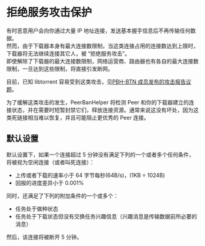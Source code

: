 # 拒绝服务攻击保护

有时恶意用户会向你通过大量 IP 地址连接，发送基本握手信息后不再传输任何数据。  
然而，由于下载器本身有最大连接数限制，当这类连接占用的连接数达到上限时，下载器将无法继续连接其它人，被 “拒绝服务攻击”。  
即使解除了下载器的最大连接数限制，网络运营商、路由器也有各自的最大连接数限制，一旦达到这些限制，将直接引发断网。

目前，已知 libtorrent 容易受到这类攻击，见[PBH-BTN 成员发布的攻击报告议题](https://github.com/arvidn/libtorrent/issues/8023)。

为了缓解这类攻击的发生，PeerBanHelper 将检测 Peer 和你的下载器建立的连接状态，并在需要时短暂封禁它们，释放连接资源。通常来说这没有坏处，因为这类死链接相当难以恢复，并且可能阻止更优秀的 Peer 连接。

## 默认设置

默认设置下，如果一个连接超过 5 分钟没有满足下列的一个或者多个任何条件，将被视为空闲连接（或者叫死连接）：

* 上传或者下载的速率小于 64 字节每秒(64B/s)，(1KB = 1024B)
* 回报的进度差异小于 0.001%

同时，还满足了下列的附加条件的一个或多个：

* 任务处于做种状态
* 任务处于下载状态但没有交换任务兴趣信息（兴趣消息是传输数据前所必要的消息）

然后，该连接将被断开 5 分钟。

